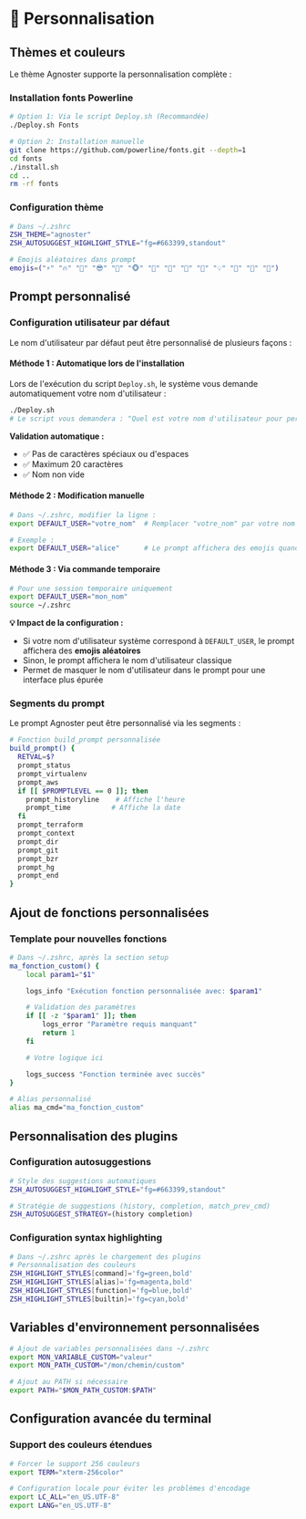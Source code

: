 # 🎨 Personnalisation

## Thèmes et couleurs

Le thème Agnoster supporte la personnalisation complète :

### Installation fonts Powerline

```bash
# Option 1: Via le script Deploy.sh (Recommandée)
./Deploy.sh Fonts

# Option 2: Installation manuelle
git clone https://github.com/powerline/fonts.git --depth=1
cd fonts
./install.sh
cd ..
rm -rf fonts
```

### Configuration thème

```bash
# Dans ~/.zshrc
ZSH_THEME="agnoster"
ZSH_AUTOSUGGEST_HIGHLIGHT_STYLE="fg=#663399,standout"

# Emojis aléatoires dans prompt
emojis=("⚡️" "🔥" "👑" "😎" "🐸" "🐵" "🦄" "🌈" "🍻" "🚀" "💡" "🎉" "🔑" "🌙")
```

## Prompt personnalisé

### Configuration utilisateur par défaut

Le nom d'utilisateur par défaut peut être personnalisé de plusieurs façons :

#### Méthode 1 : Automatique lors de l'installation

Lors de l'exécution du script `Deploy.sh`, le système vous demande automatiquement votre nom d'utilisateur :

```bash
./Deploy.sh
# Le script vous demandera : "Quel est votre nom d'utilisateur pour personnaliser le prompt ?"
```

**Validation automatique :**

- ✅ Pas de caractères spéciaux ou d'espaces
- ✅ Maximum 20 caractères
- ✅ Nom non vide

#### Méthode 2 : Modification manuelle

```bash
# Dans ~/.zshrc, modifier la ligne :
export DEFAULT_USER="votre_nom"  # Remplacer "votre_nom" par votre nom réel

# Exemple :
export DEFAULT_USER="alice"      # Le prompt affichera des emojis quand vous êtes "alice"
```

#### Méthode 3 : Via commande temporaire

```bash
# Pour une session temporaire uniquement
export DEFAULT_USER="mon_nom"
source ~/.zshrc
```

**💡 Impact de la configuration :**

- Si votre nom d'utilisateur système correspond à `DEFAULT_USER`, le prompt affichera des **emojis aléatoires**
- Sinon, le prompt affichera le nom d'utilisateur classique
- Permet de masquer le nom d'utilisateur dans le prompt pour une interface plus épurée

### Segments du prompt

Le prompt Agnoster peut être personnalisé via les segments :

```bash
# Fonction build_prompt personnalisée
build_prompt() {
  RETVAL=$?
  prompt_status
  prompt_virtualenv
  prompt_aws
  if [[ $PROMPTLEVEL == 0 ]]; then
    prompt_historyline    # Affiche l'heure
    prompt_time          # Affiche la date
  fi
  prompt_terraform
  prompt_context
  prompt_dir
  prompt_git
  prompt_bzr
  prompt_hg
  prompt_end
}
```

## Ajout de fonctions personnalisées

### Template pour nouvelles fonctions

```bash
# Dans ~/.zshrc, après la section setup
ma_fonction_custom() {
    local param1="$1"

    logs_info "Exécution fonction personnalisée avec: $param1"

    # Validation des paramètres
    if [[ -z "$param1" ]]; then
        logs_error "Paramètre requis manquant"
        return 1
    fi

    # Votre logique ici

    logs_success "Fonction terminée avec succès"
}

# Alias personnalisé
alias ma_cmd="ma_fonction_custom"
```

## Personnalisation des plugins

### Configuration autosuggestions

```bash
# Style des suggestions automatiques
ZSH_AUTOSUGGEST_HIGHLIGHT_STYLE="fg=#663399,standout"

# Stratégie de suggestions (history, completion, match_prev_cmd)
ZSH_AUTOSUGGEST_STRATEGY=(history completion)
```

### Configuration syntax highlighting

```bash
# Dans ~/.zshrc après le chargement des plugins
# Personnalisation des couleurs
ZSH_HIGHLIGHT_STYLES[command]='fg=green,bold'
ZSH_HIGHLIGHT_STYLES[alias]='fg=magenta,bold'
ZSH_HIGHLIGHT_STYLES[function]='fg=blue,bold'
ZSH_HIGHLIGHT_STYLES[builtin]='fg=cyan,bold'
```

## Variables d'environnement personnalisées

```bash
# Ajout de variables personnalisées dans ~/.zshrc
export MON_VARIABLE_CUSTOM="valeur"
export MON_PATH_CUSTOM="/mon/chemin/custom"

# Ajout au PATH si nécessaire
export PATH="$MON_PATH_CUSTOM:$PATH"
```

## Configuration avancée du terminal

### Support des couleurs étendues

```bash
# Forcer le support 256 couleurs
export TERM="xterm-256color"

# Configuration locale pour éviter les problèmes d'encodage
export LC_ALL="en_US.UTF-8"
export LANG="en_US.UTF-8"
```
